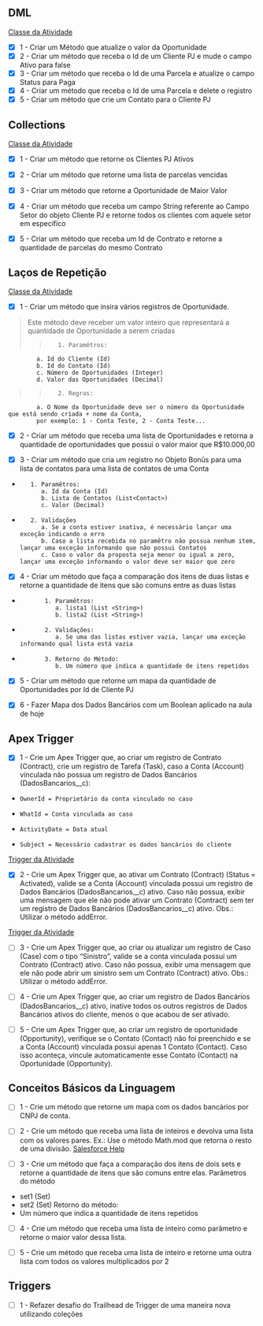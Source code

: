 ## DML
[Classe da Atividade](force-app/main/default/classes/ExercicioDML.cls)

- [x] 1 - Criar um Método que atualize o valor da Oportunidade
- [x] 2 - Criar um método que receba o Id de um Cliente PJ e mude o campo Ativo para false
- [x] 3 - Criar um método que receba o Id de uma Parcela e atualize o campo Status para Paga
- [x] 4 - Criar um método que receba o Id de uma Parcela e delete o registro
- [x] 5 - Criar um método que crie um Contato para o Cliente PJ

## Collections

[Classe da Atividade](force-app/main/default/classes/ExerciciosCollection.cls)

- [x] 1 - Criar um método que retorne os Clientes PJ Ativos

- [x] 2 - Criar um método que retorne uma lista de parcelas vencidas

- [x] 3 - Criar um método que retorne a Oportunidade de Maior Valor

- [x] 4 - Criar um método que receba um campo String referente ao Campo Setor do objeto Cliente PJ e retorne todos os clientes com aquele setor em específico

- [x] 5 - Criar um método que receba um Id de Contrato e retorne a quantidade de parcelas do mesmo Contrato

## Laços de Repetição

[Classe da Atividade](force-app/main/default/classes/ExerciciosLacosRepeticao.cls)

- [x] 1 - Criar um método que insira vários registros de Oportunidade.
> Este método deve receber um valor inteiro que representará a quantidade de Oportunidade a serem criadas
>>        1. Paramêtros:
            a. Id do Cliente (Id)
            b. Id do Contato (Id)
            c. Número de Oportunidades (Integer)
            d. Valor das Oportunidades (Decimal)
>>        2. Regras:
            a. O Nome da Oportunidade deve ser o número da Oportunidade que está sendo criada + nome da Conta,
            por exemplo: 1 - Conta Teste, 2 - Conta Teste...

- [x] 2 - Criar um método que receba uma lista de Oportunidades e retorna a quantidade de oportunidades que possui o valor maior que R$10.000,00

- [x] 3 - Criar um método que cria um registro no Objeto Bonûs para uma lista de contatos para uma lista de contatos de uma Conta
*        1. Paramêtros: 
            a. Id da Conta (Id)
            b. Lista de Contatos (List<Contact>)
            c. Valor (Decimal)
*        2. Validações
            a. Se a conta estiver inativa, é necessário lançar uma exceção indicando o erro
            b. Caso a lista recebida no paramêtro não possua nenhum item, lançar uma exceção informando que não possui Contatos
            c. Caso o valor da proposta seja menor ou igual a zero, lançar uma exceção informando o valor deve ser maior que zero

- [x] 4 - Criar um método que faça a comparação dos itens de duas listas e retorne a quantidade de itens que são comuns entre as duas listas
*            1. Paramêtros:
                a. lista1 (List <String>)
                b. lista2 (List <String>)
*            2. Validações:
                a. Se uma das listas estiver vazia, lançar uma exceção informando qual lista está vazia
*            3. Retorno do Método:
                b. Um número que indica a quantidade de itens repetidos
- [x] 5 - Criar um método que retorne um mapa da quantidade de Oportunidades por Id de Cliente PJ

- [x] 6 - Fazer Mapa dos Dados Bancários com um Boolean aplicado na aula de hoje

## Apex Trigger

- [x] 1 - Crie um Apex Trigger que, ao criar um registro de Contrato (Contract), crie um registro de Tarefa (Task), caso a Conta (Account) vinculada não possua um registro de Dados Bancários (DadosBancarios__c):
*     OwnerId = Proprietário da conta vinculado no caso
*     WhatId = Conta vinculada ao caso
*     ActivityDate = Data atual
*     Subject = Necessário cadastrar os dados bancários do cliente

[Trigger da Atividade](./force-app/main/default/triggers/ContractCreateTask.trigger)



- [x] 2 - Crie um Apex Trigger que, ao ativar um Contrato (Contract) (Status = Activated), valide se a Conta (Account) vinculada possui um registro de Dados Bancários (DadosBancarios__c) ativo. Caso não possua, exibir uma mensagem que ele não pode ativar um Contrato (Contract) sem ter um registro de Dados Bancários (DadosBancarios__c) ativo. Obs.: Utilizar o método addError.

[Trigger da Atividade](./force-app/main/default/triggers/ContractNaoAtivarSemDadosBancariosTrigger.trigger)


- [ ] 3 - Crie um Apex Trigger que, ao criar ou atualizar um registro de Caso (Case) com o tipo “Sinistro”, valide se a conta vinculada possui um Contrato (Contract) ativo. Caso não possua, exibir uma mensagem que ele não pode abrir um sinistro sem um Contrato (Contract) ativo. Obs.: Utilizar o método addError.



- [ ] 4 - Crie um Apex Trigger que, ao criar um registro de Dados Bancários (DadosBancarios__c) ativo, inative todos os outros registros de Dados Bancários ativos do cliente, menos o que acabou de ser ativado.



- [ ] 5 - Crie um Apex Trigger que, ao criar um registro de oportunidade (Opportunity), verifique se o Contato (Contact) não foi preenchido e se a Conta (Account) vinculada possui apenas 1 Contato (Contact). Caso isso aconteça, vincule automaticamente esse Contato (Contact) na Oportunidade (Opportunity).

## Conceitos Básicos da Linguagem

- [ ] 1 - Crie um método que retorne um mapa com os dados bancários por CNPJ de conta.



- [ ] 2 - Crie um método que receba uma lista de inteiros e devolva uma lista com os valores pares. Ex.: Use o método Math.mod que retorna o resto de uma divisão.
[Salesforce Help](https://developer.salesforce.com/docs/atlas.en-us.apexref.meta/apexref/apex_methods_system_math.htm#apex_System_Math_mod)



- [ ] 3 - Crie um método que faça a comparação dos itens de dois sets e retorne a quantidade de itens que são comuns entre elas.
Parâmetros do método
- set1 (Set<String>)
- set2 (Set<String>)
Retorno do método:
- Um número que indica a quantidade de itens repetidos



- [ ] 4 - Crie um método que receba uma lista de inteiro como parâmetro e retorne o maior valor dessa lista.



- [ ] 5 - Crie um método que receba uma lista de inteiro e retorne uma outra lista com todos os valores multiplicados por 2

## Triggers

- [ ] 1 - Refazer desafio do Trailhead de Trigger de uma maneira nova utilizando coleções





